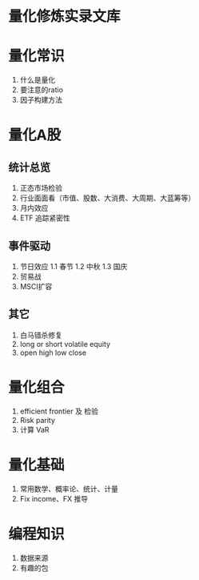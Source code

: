 # 量化修炼实录文库

# 量化常识
1. 什么是量化
2. 要注意的ratio
3. 因子构建方法

# 量化A股
## 统计总览
1. 正态市场检验
2. 行业面面看（市值、股数、大消费、大周期、大蓝筹等）
3. 月内效应
4. ETF 追踪紧密性

## 事件驱动
1. 节日效应
1.1 春节
1.2 中秋
1.3 国庆
2. 贸易战
3. MSCI扩容

## 其它
1. 白马错杀修复
2. long or short volatile equity
3.  open high low close

# 量化组合
1. efficient frontier 及 检验
2. Risk parity
3. 计算 VaR

# 量化基础
1. 常用数学、概率论、统计、计量
2. Fix income、FX 推导

# 编程知识
1. 数据来源
2. 有趣的包




